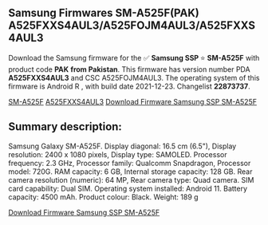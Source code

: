 <h2>Samsung Firmwares SM-A525F(PAK) A525FXXS4AUL3/A525FOJM4AUL3/A525FXXS4AUL3</h2>
Download the Samsung firmware for the ✅ <strong>Samsung SSP </strong> ⭐ <strong>SM-A525F</strong> with product code <strong>PAK</strong> <strong> from Pakistan</strong>. This firmware has version number PDA <strong>A525FXXS4AUL3</strong> and CSC A525FOJM4AUL3. The operating system of this firmware is Android R , with build date 2021-12-23. Changelist <strong>22873737</strong>.

[SM-A525F](https://samfirm.shop/samsung/model/SM-A525F)
[A525FXXS4AUL3](https://samfirm.shop/samsung/pda/A525FXXS4AUL3)
[Download Firmware Samsung SSP SM-A525F](https://samfirm.shop/samsung/firmware/485268)
<h2>Summary description:</h2>
<p>Samsung Galaxy SM-A525F. Display diagonal: 16.5 cm (6.5"), Display resolution: 2400 x 1080 pixels, Display type: SAMOLED. Processor frequency: 2.3 GHz, Processor family: Qualcomm Snapdragon, Processor model: 720G. RAM capacity: 6 GB, Internal storage capacity: 128 GB. Rear camera resolution (numeric): 64 MP, Rear camera type: Quad camera. SIM card capability: Dual SIM. Operating system installed: Android 11. Battery capacity: 4500 mAh. Product colour: Black. Weight: 189 g</p>


[Download Firmware Samsung SSP SM-A525F](https://samfirm.shop/samsung/firmware/485268)
